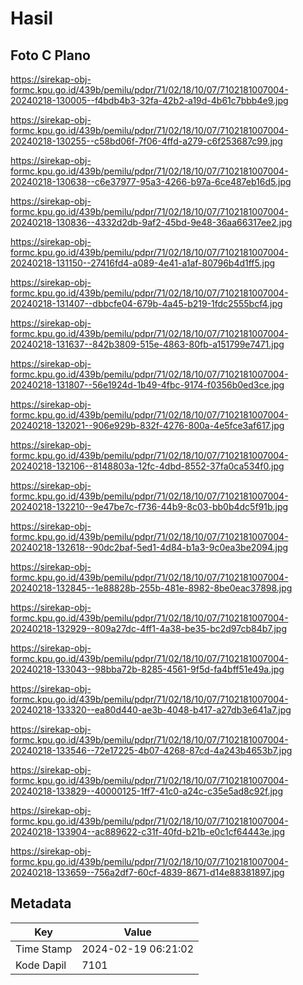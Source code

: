 # Hasil

## Foto C Plano

https://sirekap-obj-formc.kpu.go.id/439b/pemilu/pdpr/71/02/18/10/07/7102181007004-20240218-130005--f4bdb4b3-32fa-42b2-a19d-4b61c7bbb4e9.jpg

https://sirekap-obj-formc.kpu.go.id/439b/pemilu/pdpr/71/02/18/10/07/7102181007004-20240218-130255--c58bd06f-7f06-4ffd-a279-c6f253687c99.jpg

https://sirekap-obj-formc.kpu.go.id/439b/pemilu/pdpr/71/02/18/10/07/7102181007004-20240218-130638--c6e37977-95a3-4266-b97a-6ce487eb16d5.jpg

https://sirekap-obj-formc.kpu.go.id/439b/pemilu/pdpr/71/02/18/10/07/7102181007004-20240218-130836--4332d2db-9af2-45bd-9e48-36aa66317ee2.jpg

https://sirekap-obj-formc.kpu.go.id/439b/pemilu/pdpr/71/02/18/10/07/7102181007004-20240218-131150--27416fd4-a089-4e41-a1af-80796b4d1ff5.jpg

https://sirekap-obj-formc.kpu.go.id/439b/pemilu/pdpr/71/02/18/10/07/7102181007004-20240218-131407--dbbcfe04-679b-4a45-b219-1fdc2555bcf4.jpg

https://sirekap-obj-formc.kpu.go.id/439b/pemilu/pdpr/71/02/18/10/07/7102181007004-20240218-131637--842b3809-515e-4863-80fb-a151799e7471.jpg

https://sirekap-obj-formc.kpu.go.id/439b/pemilu/pdpr/71/02/18/10/07/7102181007004-20240218-131807--56e1924d-1b49-4fbc-9174-f0356b0ed3ce.jpg

https://sirekap-obj-formc.kpu.go.id/439b/pemilu/pdpr/71/02/18/10/07/7102181007004-20240218-132021--906e929b-832f-4276-800a-4e5fce3af617.jpg

https://sirekap-obj-formc.kpu.go.id/439b/pemilu/pdpr/71/02/18/10/07/7102181007004-20240218-132106--8148803a-12fc-4dbd-8552-37fa0ca534f0.jpg

https://sirekap-obj-formc.kpu.go.id/439b/pemilu/pdpr/71/02/18/10/07/7102181007004-20240218-132210--9e47be7c-f736-44b9-8c03-bb0b4dc5f91b.jpg

https://sirekap-obj-formc.kpu.go.id/439b/pemilu/pdpr/71/02/18/10/07/7102181007004-20240218-132618--90dc2baf-5ed1-4d84-b1a3-9c0ea3be2094.jpg

https://sirekap-obj-formc.kpu.go.id/439b/pemilu/pdpr/71/02/18/10/07/7102181007004-20240218-132845--1e88828b-255b-481e-8982-8be0eac37898.jpg

https://sirekap-obj-formc.kpu.go.id/439b/pemilu/pdpr/71/02/18/10/07/7102181007004-20240218-132929--809a27dc-4ff1-4a38-be35-bc2d97cb84b7.jpg

https://sirekap-obj-formc.kpu.go.id/439b/pemilu/pdpr/71/02/18/10/07/7102181007004-20240218-133043--98bba72b-8285-4561-9f5d-fa4bff51e49a.jpg

https://sirekap-obj-formc.kpu.go.id/439b/pemilu/pdpr/71/02/18/10/07/7102181007004-20240218-133320--ea80d440-ae3b-4048-b417-a27db3e641a7.jpg

https://sirekap-obj-formc.kpu.go.id/439b/pemilu/pdpr/71/02/18/10/07/7102181007004-20240218-133546--72e17225-4b07-4268-87cd-4a243b4653b7.jpg

https://sirekap-obj-formc.kpu.go.id/439b/pemilu/pdpr/71/02/18/10/07/7102181007004-20240218-133829--40000125-1ff7-41c0-a24c-c35e5ad8c92f.jpg

https://sirekap-obj-formc.kpu.go.id/439b/pemilu/pdpr/71/02/18/10/07/7102181007004-20240218-133904--ac889622-c31f-40fd-b21b-e0c1cf64443e.jpg

https://sirekap-obj-formc.kpu.go.id/439b/pemilu/pdpr/71/02/18/10/07/7102181007004-20240218-133659--756a2df7-60cf-4839-8671-d14e88381897.jpg


## Metadata

| Key        | Value               |
| ---------- | ------------------- |
| Time Stamp | 2024-02-19 06:21:02 |
| Kode Dapil | 7101                |



